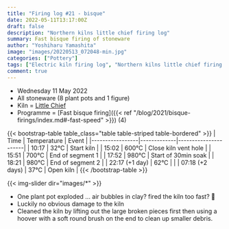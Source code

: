 ```yaml
---
title: "Firing log #21 - bisque"
date: 2022-05-11T13:17:00Z
draft: false
description: "Northern kilns little chief firing log"
summary: Fast bisque firing of stoneware
author: "Yoshiharu Yamashita"
image: "images/20220513_072048-min.jpg"
categories: ["Pottery"]
tags: ["Electric kiln firing log", "Northern kilns little chief firing log", "Firing log", "Bisque firing"]
comment: true
---
```


- Wednesday 11 May 2022
- All stoneware (8 plant pots and 1 figure)
- Kiln = [Little Chief](https://northernkilns.com/product/northern-kilns-little-chief/)
- Programme = [Fast bisque firing]({{< ref "/blog/2021/bisque-firings/index.md#-fast-speed" >}}) (4)

{{< bootstrap-table table_class="table table-striped table-bordered" >}}
| Time            | Temperature | Event                |
|-----------------|-------------|----------------------|
| 10:17           | 32&deg;C    | Start kiln           |
| 15:02           | 600&deg;C   | Close kiln vent hole |
| 15:51           | 700&deg;C   | End of segment 1     |
| 17:52           | 980&deg;C   | Start of 30min soak  |
| 18:21           | 980&deg;C   | End of segment 2     |
| 22:17 (+1 day)  | 62&deg;C    |                      |
| 07:18 (+2 days) | 37&deg;C    | Open kiln            |
{{< /bootstrap-table >}}

{{< img-slider dir="images/*" >}}

- One plant pot exploded ... air bubbles in clay? fired the kiln too fast? :thinking:
- Luckily no obvious damage to the kiln
- Cleaned the kiln by lifting out the large broken pieces first then using a hoover with a soft round brush on the end to clean up smaller debris.